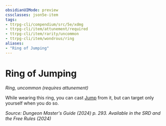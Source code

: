 ```yaml
---
obsidianUIMode: preview
cssclasses: json5e-item
tags:
- ttrpg-cli/compendium/src/5e/xdmg
- ttrpg-cli/item/attunement/required
- ttrpg-cli/item/rarity/uncommon
- ttrpg-cli/item/wondrous/ring
aliases: 
- "Ring of Jumping"
---
```

# Ring of Jumping
*Ring, uncommon (requires attunement)*  



While wearing this ring, you can cast [Jump](/3-Mechanics/CLI/spells/jump-xphb.md) from it, but can target only yourself when you do so.

*Source: Dungeon Master's Guide (2024) p. 293. Available in the <span title='Systems Reference Document (5.2)'>SRD</span> and the Free Rules (2024)*
